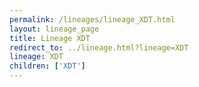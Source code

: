 ```yaml
---
permalink: /lineages/lineage_XDT.html
layout: lineage_page
title: Lineage XDT
redirect_to: ../lineage.html?lineage=XDT
lineage: XDT
children: ['XDT']
---
```

